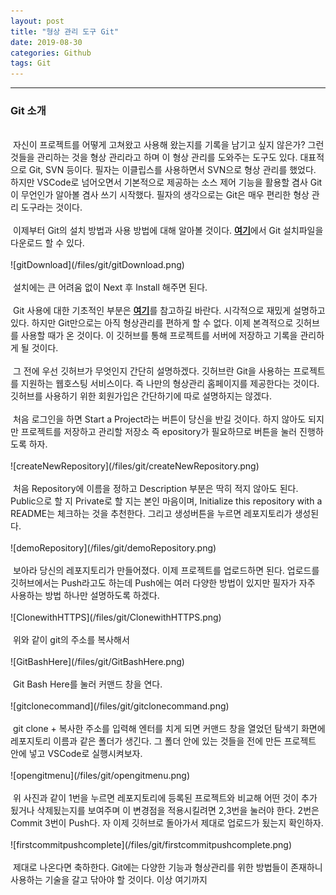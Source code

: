 ```yaml
---
layout: post
title: "형상 관리 도구 Git"
date: 2019-08-30
categories: Github
tags: Git
---
```

<hr class="divider">
<h3>Git 소개</h3>
<br>
&nbsp;자신이 프로젝트를 어떻게 고쳐왔고 사용해 왔는지를 기록을 남기고 싶지 않은가? 그런 것들을 관리하는 것을 형상 관리라고 하며 이 형상 관리를 도와주는 도구도 있다. 대표적으로 Git, SVN 등이다. 필자는 이클립스를 사용하면서 SVN으로 형상 관리를 했었다. 하지만 VSCode로 넘어오면서 기본적으로 제공하는 소스 제어 기능을 활용할 겸사 Git이 무언인가 알아볼 겸사 쓰기 시작했다. 필자의 생각으로는 Git은 매우 편리한 형상 관리 도구라는 것이다. 
<br><br>
&nbsp;이제부터 Git의 설치 방법과 사용 방법에 대해 알아볼 것이다. <b><a href="https://git-scm.com/">여기</a></b>에서 Git 설치파일을 다운로드 할 수 있다.
<br><br>
![gitDownload](/files/git/gitDownload.png)
<br><br>
&nbsp;설치에는 큰 어려움 없이 Next 후 Install 해주면 된다.
<br><br>
&nbsp;Git 사용에 대한 기초적인 부분은 <b><a href="https://rogerdudler.github.io/git-guide/index.ko.html">여기</a></b>를 참고하길 바란다. 시각적으로 재밌게 설명하고 있다. 하지만 Git만으로는 아직 형상관리를 편하게 할 수 없다. 이제 본격적으로 깃허브를 사용할 때가 온 것이다. 이 깃허브를 통해 프로젝트를 서버에 저장하고 기록을 관리하게 될 것이다.
<br><br>
&nbsp;그 전에 우선 깃허브가 무엇인지 간단히 설명하겠다. 깃허브란 Git을 사용하는 프로젝트를 지원하는 웹호스팅 서비스이다. 즉 나만의 형상관리 홈페이지를 제공한다는 것이다. 깃허브를 사용하기 위한 회원가입은 간단하기에 따로 설명하지는 않겠다.
<br><br>
&nbsp;처음 로그인을 하면 Start a Project라는 버튼이 당신을 반길 것이다. 하지 않아도 되지만 프로젝트를 저장하고 관리할 저장소 즉 epository가 필요하므로 버튼을 눌러 진행하도록 하자. 
<br><br>
![createNewRepository](/files/git/createNewRepository.png)
<br><br>
&nbsp;처음 Repository에 이름을 정하고 Description 부분은 딱히 적지 않아도 된다. Public으로 할 지 Private로 할 지는 본인 마음이며, Initialize this repository with a README는 체크하는 것을 추천한다. 그리고 생성버튼을 누르면 레포지토리가 생성된다.
<br><br>
![demoRepository](/files/git/demoRepository.png)
<br><br>
&nbsp;보아라 당신의 레포지토리가 만들어졌다. 이제 프로젝트를 업로드하면 된다. 업로드를 깃허브에서는 Push라고도 하는데 Push에는 여러 다양한 방법이 있지만 필자가 자주 사용하는 방법 하나만 설명하도록 하겠다.
<br><br>
![ClonewithHTTPS](/files/git/ClonewithHTTPS.png)
<br><br>
&nbsp;위와 같이 git의 주소를 복사해서 
<br><br>
![GitBashHere](/files/git/GitBashHere.png)
<br><br>
&nbsp;Git Bash Here를 눌러 커맨드 창을 연다. 
<br><br>
![gitclonecommand](/files/git/gitclonecommand.png)
<br><br>
&nbsp;git clone + 복사한 주소를 입력해 엔터를 치게 되면 커맨드 창을 열었던 탐색기 화면에 레포지토리 이름과 같은 폴더가 생긴다. 그 폴더 안에 있는 것들을 전에 만든 프로젝트 안에 넣고 VSCode로 실행시켜보자.
<br><br>
![opengitmenu](/files/git/opengitmenu.png)
<br><br>
&nbsp;위 사진과 같이 1번을 누르면 레포지토리에 등록된 프로젝트와 비교해 어떤 것이 추가 됬거나 삭제됬는지를 보여주며 이 변경점을 적용시킬려면 2,3번을 눌러야 한다. 2번은 Commit 3번이 Push다. 자 이제 깃허브로 돌아가서 제대로 업로드가 됬는지 확인하자.
<br><br>
![firstcommitpushcomplete](/files/git/firstcommitpushcomplete.png)
<br><br>
&nbsp;제대로 나온다면 축하한다. Git에는 다양한 기능과 형상관리를 위한 방법들이 존재하니 사용하는 기술을 갈고 닦아야 할 것이다. 이상 여기까지
